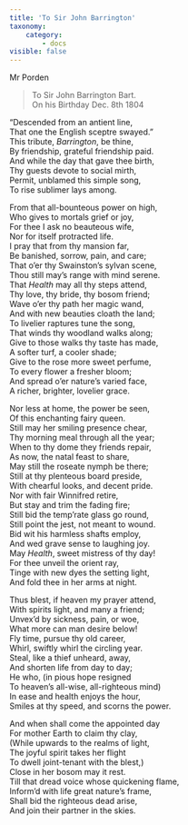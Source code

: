 ```yaml
---
title: 'To Sir John Barrington'
taxonomy:
    category:
        - docs
visible: false
---
```


<div class="author">Mr Porden</div>

> To Sir John Barrington Bart.  
On his Birthday Dec. 8th 1804  
  
“Descended from an antient line,  
That one the English sceptre swayed.”  
This tribute, *Barrington*, be thine,  
By friendship, grateful friendship paid.  
And while the day that gave thee birth,  
Thy guests devote to social mirth,  
Permit, unblamed this simple song,  
To rise sublimer lays among.  
  
From that all-bounteous power on high,  
Who gives to mortals grief or joy,  
For thee I ask no beauteous wife,  
Nor for itself protracted life.  
I pray that from thy mansion far,  
Be banished, sorrow, pain, and care;  
That o’er thy Swainston’s sylvan scene,  
Thou still may’s range with mind serene.  
That *Health* may all thy steps attend,  
Thy love, thy bride, thy bosom friend;  
Wave o’er thy path her magic wand,  
And with new beauties cloath the land;  
To livelier raptures tune the song,  
That winds thy woodland walks along;  
Give to those walks thy taste has made,  
A softer turf, a cooler shade;  
Give to the rose more sweet perfume,  
To every flower a fresher bloom;  
And spread o’er nature’s varied face,  
A richer, brighter, lovelier grace.  
  
Nor less at home, the power be seen,  
Of this enchanting fairy queen.  
Still may her smiling presence chear,  
Thy morning meal through all the year;  
When to thy dome they friends repair,  
As now, the natal feast to share,  
May still the roseate nymph be there;  
Still at thy plenteous board preside,  
With chearful looks, and decent pride.  
Nor with fair Winnifred retire,  
But stay and trim the fading fire;  
Still bid the temp’rate glass go round,  
Still point the jest, not meant to wound.  
Bid wit his harmless shafts employ,  
And wed grave sense to laughing joy.  
May *Health*, sweet mistress of thy day!  
For thee unveil the orient ray,  
Tinge with new dyes the setting light,  
And fold thee in her arms at night.  
  
Thus blest, if heaven my prayer attend,  
With spirits light, and many a friend;  
Unvex’d by sickness, pain, or woe,  
What more can man desire below!  
Fly time, pursue thy old career,  
Whirl, swiftly whirl the circling year.  
Steal, like a thief unheard, away,  
And shorten life from day to day;  
He who, (in pious hope resigned  
To heaven’s all-wise, all-righteous mind)  
In ease and health enjoys the hour,  
Smiles at thy speed, and scorns the power.  
  
And when shall come the appointed day  
For mother Earth to claim thy clay,  
(While upwards to the realms of light,  
The joyful spirit takes her flight  
To dwell joint-tenant with the blest,)  
Close in her bosom may it rest.  
Till that dread voice whose quickening flame,  
Inform’d with life great nature’s frame,  
Shall bid the righteous dead arise,  
And join their partner in the skies.